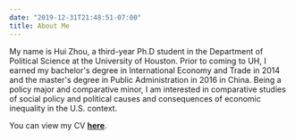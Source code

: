 ```yaml
---
date: "2019-12-31T21:48:51-07:00"
title: About Me
---
```


My name is Hui Zhou, a third-year Ph.D student in the Department of Political Science at the University of Houston. Prior to coming to UH, I earned my bachelor's degree in International Economy and Trade in 2014 and the master's degree in Public Administration in 2016 in China. Being a policy major and comparative minor, I am interested in comparative studies of social policy and political causes and consequences of economic inequality in the U.S. context. 

You can view my CV [**here**](https://www.dropbox.com/s/buftmxgsaoxy37k/HZ_CV2019.pdf?dl=0).
